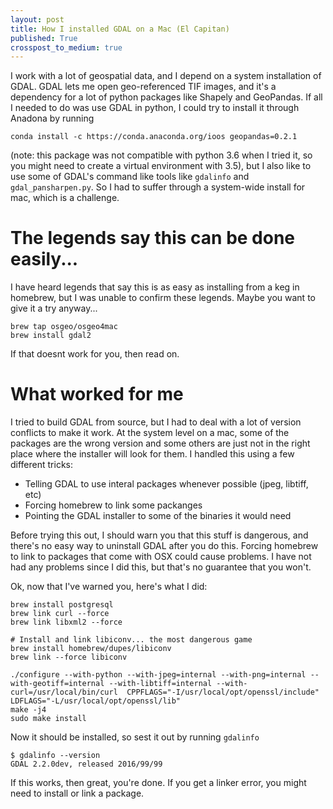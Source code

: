 ```yaml
---
layout: post
title: How I installed GDAL on a Mac (El Capitan)
published: True
crosspost_to_medium: true
---
```


I work with a lot of geospatial data, and I depend on a system installation of GDAL.  GDAL lets me open geo-referenced TIF images, and it's a dependency for a lot of python packages like Shapely and GeoPandas.  If all I needed to do was use GDAL in python, I could try to install it through Anadona by running
```
conda install -c https://conda.anaconda.org/ioos geopandas=0.2.1
```
(note: this package was not compatible with python 3.6 when I tried it, so you might need to create a virtual environment with 3.5), but I also like to use some of GDAL's command like tools like `gdalinfo` and `gdal_pansharpen.py`.  So I had to suffer through a system-wide install for mac, which is a challenge.

# The legends say this can be done easily...
I have heard legends that say this is as easy as installing from a keg in homebrew, but I was unable to confirm these legends. Maybe you want to give it a try anyway...
```
brew tap osgeo/osgeo4mac
brew install gdal2 
```

If that doesnt work for you, then read on.

# What worked for me
I tried to build GDAL from source, but I had to deal with a lot of version conflicts to make it work.  At the system level on a mac, some of the packages are the wrong version and some others are just not in the right place where the installer will look for them.  I handled this using a few different tricks:
* Telling GDAL to use interal packages whenever possible (jpeg, libtiff, etc)
* Forcing homebrew to link some packanges
* Pointing the GDAL installer to some of the binaries it would need

Before trying this out, I should warn you that this stuff is dangerous, and there's no easy way to uninstall GDAL after you do this.  Forcing homebrew to link to packages that come with OSX could cause problems.  I have not had any problems since I did this, but that's no guarantee that you won't.

Ok, now that I've warned you, here's what I did:

```
brew install postgresql
brew link curl --force
brew link libxml2 --force

# Install and link libiconv... the most dangerous game
brew install homebrew/dupes/libiconv
brew link --force libiconv

./configure --with-python --with-jpeg=internal --with-png=internal --with-geotiff=internal --with-libtiff=internal --with-curl=/usr/local/bin/curl  CPPFLAGS="-I/usr/local/opt/openssl/include" LDFLAGS="-L/usr/local/opt/openssl/lib"
make -j4
sudo make install
```

Now it should be installed, so sest it out by running `gdalinfo`
```
$ gdalinfo --version
GDAL 2.2.0dev, released 2016/99/99
```

If this works, then great, you're done.  If you get a linker error, you might need to install or link a package.


